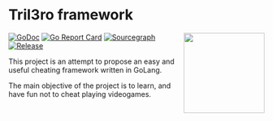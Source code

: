 # Tril3ro framework

<img align="right" width="159px" src="logo1.png">

[![GoDoc](https://pkg.go.dev/badge/github.com/jaimelopez/tril3ro?status.svg)](https://pkg.go.dev/github.com/jaimelopez/tril3ro?tab=doc)
[![Go Report Card](https://goreportcard.com/badge/github.com/jaimelopez/tril3ro)](https://goreportcard.com/report/github.com/jaimelopez/tril3ro)
[![Sourcegraph](https://sourcegraph.com/github.com/jaimelopez/tril3ro/-/badge.svg)](https://sourcegraph.com/github.com/jaimelopez/tril3ro?badge)
[![Release](https://img.shields.io/github/release/jaimelopez/tril3ro.svg?style=flat-square)](https://github.com/jaimelopez/tril3ro/releases)

This project is an attempt to propose an easy and useful cheating framework written in GoLang.

The main objective of the project is to learn, and have fun not to cheat playing videogames.